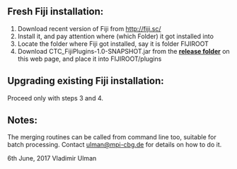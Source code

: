 Fresh Fiji installation:
------------------------
1) Download recent version of Fiji from http://fiji.sc/
2) Install it, and pay attention where (which Folder) it got installed into
3) Locate the folder where Fiji got installed, say it is folder FIJIROOT
4) Download CTC_FijiPlugins-1.0-SNAPSHOT.jar from the [**release folder**](https://github.com/xulman/CTC-FijiPlugins/tree/master/release) on this web page,
   and place it into FIJIROOT/plugins


Upgrading existing Fiji installation:
-------------------------------------
Proceed only with steps 3 and 4.


Notes:
------
The merging routines can be called from command line too, suitable for batch processing.
Contact ulman@mpi-cbg.de for details on how to do it.

6th June, 2017
Vladimir Ulman
